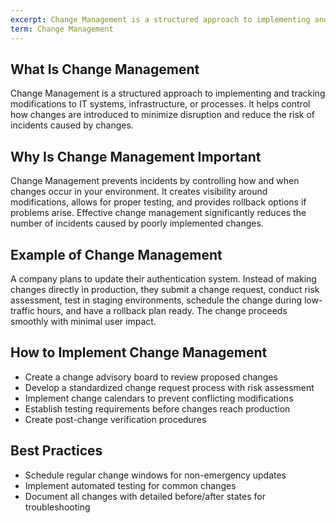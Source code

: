```yaml
---
excerpt: Change Management is a structured approach to implementing and tracking modifications to IT systems, infrastructure, or processes.
term: Change Management
---
```

## What Is Change Management

Change Management is a structured approach to implementing and tracking modifications to IT systems, infrastructure, or processes. It helps control how changes are introduced to minimize disruption and reduce the risk of incidents caused by changes.

## Why Is Change Management Important

Change Management prevents incidents by controlling how and when changes occur in your environment. It creates visibility around modifications, allows for proper testing, and provides rollback options if problems arise. Effective change management significantly reduces the number of incidents caused by poorly implemented changes.

## Example of Change Management

A company plans to update their authentication system. Instead of making changes directly in production, they submit a change request, conduct risk assessment, test in staging environments, schedule the change during low-traffic hours, and have a rollback plan ready. The change proceeds smoothly with minimal user impact.

## How to Implement Change Management

- Create a change advisory board to review proposed changes
- Develop a standardized change request process with risk assessment
- Implement change calendars to prevent conflicting modifications
- Establish testing requirements before changes reach production
- Create post-change verification procedures

## Best Practices

- Schedule regular change windows for non-emergency updates
- Implement automated testing for common changes
- Document all changes with detailed before/after states for troubleshooting